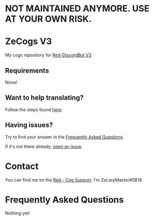# NOT MAINTAINED ANYMORE. USE AT YOUR OWN RISK.

# ZeCogs V3
My cogs repository for [Red-DiscordBot V3](https://github.com/Cog-Creators/Red-DiscordBot/tree/V3/master)

## Requirements
None!

## Want to help translating?
Follow the steps found [here](TRANSLATING.md).

## Having issues?
Try to find your answer in the [Frequently Asked Questions](#frequently-asked-questions).

If it's not there already, [open an issue](../../issues).

# Contact
You can find me on the [Red - Cog Support](https://discord.gg/GET4DVk).
I'm ZeLarpMaster#0818

# Frequently Asked Questions
Nothing yet!
